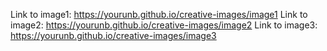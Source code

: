 Link to image1: https://yourunb.github.io/creative-images/image1
Link to image2: https://yourunb.github.io/creative-images/image2
Link to image3: https://yourunb.github.io/creative-images/image3
